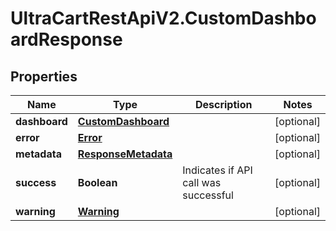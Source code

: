 # UltraCartRestApiV2.CustomDashboardResponse

## Properties
Name | Type | Description | Notes
------------ | ------------- | ------------- | -------------
**dashboard** | [**CustomDashboard**](CustomDashboard.md) |  | [optional] 
**error** | [**Error**](Error.md) |  | [optional] 
**metadata** | [**ResponseMetadata**](ResponseMetadata.md) |  | [optional] 
**success** | **Boolean** | Indicates if API call was successful | [optional] 
**warning** | [**Warning**](Warning.md) |  | [optional] 


